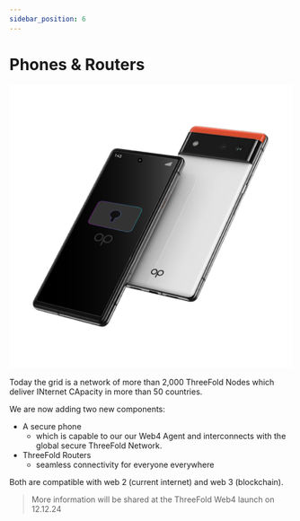 ```yaml
---
sidebar_position: 6
---
```


# Phones & Routers

![](img/ourphone.png)

Today the grid is a network of more than 2,000 ThreeFold Nodes which deliver INternet CApacity in more than 50 countries.

We are now adding two new components: 

- A secure phone
  - which is capable to our our Web4 Agent and interconnects with the global secure ThreeFold Network.
- ThreeFold Routers
  - seamless connectivity for everyone everywhere

Both are compatible with web 2 (current internet) and web 3 (blockchain).


> More information will be shared at the ThreeFold Web4 launch on 12.12.24